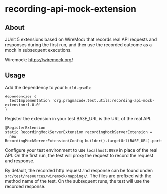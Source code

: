 # recording-api-mock-extension

## About
JUnit 5 extensions based on WireMock that records real API requests and responses during the first run, and then use the recorded outcome as a mock in subsequent executions.

Wiremock: https://wiremock.org/

## Usage
Add the dependency to your `build.gradle`
```
dependencies {
  testImplementation 'org.pragmacode.test.utils:recording-api-mock-extension:1.0.0'
}
```

Register the extension in your test
BASE_URL is the URL of the real API.
```
@RegisterExtension
static RecordingMockServerExtension recordingMockServerExtension =
  new RecordingMockServerExtension(Config.builder().targetUrl(BASE_URL).port(8989).build());
```

Configure your test environment to use `localhost:8989` in place of the real API.
On the first run, the test will proxy the request to record the request and response.

By default, the recorded http request and response can be found under: `src/test/resources/wiremock/mappings/`. The files are prefixed with the method name of the test.
On the subsequent runs, the test will use the recorded response.
